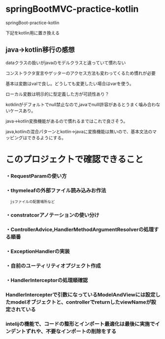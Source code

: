 # springBootMVC-practice-kotlin
springBoot-practice-kotlin

下記をkotlin用に置き換える
## java→kotlin移行の感想
dataクラスの扱いがjavaのモデルクラスと違っていて慣れない

コンストラクタ宣言やゲッターのアクセス方法も変わってくるため慣れが必要

基本は変数はvalで良し。どうしても変更したい場合はvarを使う。

ローカル変数は明示的に型定義した方が可読性あり？

kotklinがデフォルトでnull禁止なので,javaでnulll許容があるとうまく噛み合わないケースあり。

java→kotlin変換機能があるので慣れるまではこれで良さそう。

java,kotlinの混合パターンとkotlin→javaに変換機能は無いので、基本文法のマッピングはできるようにする。

#  このプロジェクトで確認できること

### ・RequestParamの使い方
### ・thymeleafの外部ファイル読み込みお作法
      jsファイルの配置場所など
### ・constratcorアノテーションの使い分け
### ・ControllerAdvice,HandlerMethodArgumentResolverの処理する順番
### ・ExceptionHandlerの実装
### ・自前のユーティリティオプジェクト作成
### ・HandlerInterceptorの処理順確認
### HandlerIntercepterで引数になっているModelAndViewには設定したmodelオブジェクトと、controllerでreturnしたviewNameが設定されている
### intelijの機能で、コードの整形とインポート最適化は最後に実施でインデントずれや、不要なインポートの削除をする